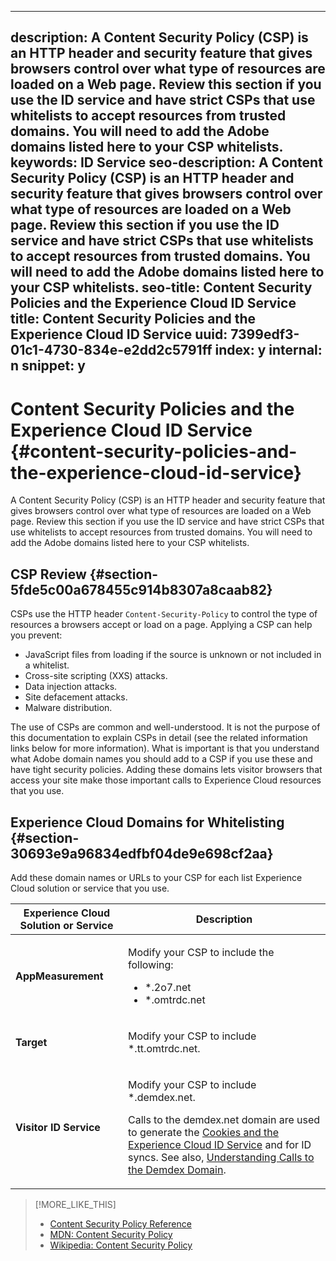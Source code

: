  ---
description: A Content Security Policy (CSP) is an HTTP header and security feature that gives browsers control over what type of resources are loaded on a Web page. Review this section if you use the ID service and have strict CSPs that use whitelists to accept resources from trusted domains. You will need to add the Adobe domains listed here to your CSP whitelists.
keywords: ID Service
seo-description: A Content Security Policy (CSP) is an HTTP header and security feature that gives browsers control over what type of resources are loaded on a Web page. Review this section if you use the ID service and have strict CSPs that use whitelists to accept resources from trusted domains. You will need to add the Adobe domains listed here to your CSP whitelists.
seo-title: Content Security Policies and the Experience Cloud ID Service
title: Content Security Policies and the Experience Cloud ID Service
uuid: 7399edf3-01c1-4730-834e-e2dd2c5791ff
index: y
internal: n
snippet: y
---

# Content Security Policies and the Experience Cloud ID Service {#content-security-policies-and-the-experience-cloud-id-service}

A Content Security Policy (CSP) is an HTTP header and security feature that gives browsers control over what type of resources are loaded on a Web page. Review this section if you use the ID service and have strict CSPs that use whitelists to accept resources from trusted domains. You will need to add the Adobe domains listed here to your CSP whitelists.

## CSP Review {#section-5fde5c00a678455c914b8307a8caab82}

CSPs use the HTTP header `Content-Security-Policy` to control the type of resources a browsers accept or load on a page. Applying a CSP can help you prevent:

* JavaScript files from loading if the source is unknown or not included in a whitelist. 
* Cross-site scripting (XXS) attacks. 
* Data injection attacks. 
* Site defacement attacks. 
* Malware distribution.

The use of CSPs are common and well-understood. It is not the purpose of this documentation to explain CSPs in detail (see the related information links below for more information). What is important is that you understand what Adobe domain names you should add to a CSP if you use these and have tight security policies. Adding these domains lets visitor browsers that access your site make those important calls to Experience Cloud resources that you use.

## Experience Cloud Domains for Whitelisting {#section-30693e9a96834edfbf04de9e698cf2aa}

Add these domain names or URLs to your CSP for each list Experience Cloud solution or service that you use.

<table id="table_EC9FC999A62D4B7A830CE73B0AB9EF3C"> 
 <thead> 
  <tr> 
   <th colname="col1" class="entry"> Experience Cloud Solution or Service </th> 
   <th colname="col2" class="entry"> Description </th> 
  </tr> 
 </thead>
 <tbody> 
  <tr> 
   <td colname="col1"> <p> <b>AppMeasurement</b> </p> </td> 
   <td colname="col2"> <p>Modify your CSP to include the following: </p> <p> 
     <ul id="ul_7522AE83A03A4115A84DF5B32D6DD79B"> 
      <li id="li_AB1EC161FB154BEDA1BEFE76C8A38A90"> <span class="codeph"> *.2o7.net</span> </li> 
      <li id="li_4B12A283716746949201528CD6AF529E"> <span class="codeph"> *.omtrdc.net</span> </li> 
     </ul> </p> </td> 
  </tr> 
  <tr> 
   <td colname="col1"> <p> <b>Target</b> </p> </td> 
   <td colname="col2"> <p>Modify your CSP to include <span class="codeph"> *.tt.omtrdc.net</span>. </p> </td> 
  </tr> 
  <tr> 
   <td colname="col1"> <p> <b>Visitor ID Service</b> </p> </td> 
   <td colname="col2"> <p>Modify your CSP to include <span class="codeph"> *.demdex.net</span>. </p> <p>Calls to the <span class="codeph"> demdex.net</span> domain are used to generate the <a href="../mcvid-overview/mcvid-cookies.md#concept-37156268512445f287cd4bbb2839ffaa" format="dita" scope="local"> Cookies and the Experience Cloud ID Service</a> and for ID syncs. See also, <a href="https://marketing.adobe.com/resources/help/en_US/aam/demdex-calls.html" format="https" scope="external"> Understanding Calls to the Demdex Domain</a>. </p> </td> 
  </tr> 
 </tbody> 
</table>

>[!MORE_LIKE_THIS]
>
>* [Content Security Policy Reference](https://content-security-policy.com/)
>* [MDN: Content Security Policy](https://developer.mozilla.org/en-US/docs/Web/HTTP/CSP)
>* [Wikipedia: Content Security Policy](https://en.wikipedia.org/wiki/Content_Security_Policy)
